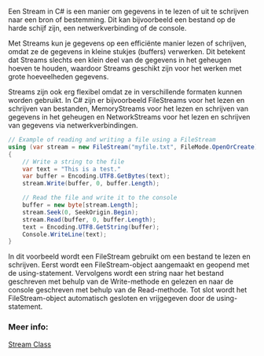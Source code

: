 Een Stream in C# is een manier om gegevens in te lezen of uit te schrijven naar een bron of bestemming. Dit kan bijvoorbeeld een bestand op de harde schijf zijn, een netwerkverbinding of de console.

Met Streams kun je gegevens op een efficiënte manier lezen of schrijven, omdat ze de gegevens in kleine stukjes (buffers) verwerken. Dit betekent dat Streams slechts een klein deel van de gegevens in het geheugen hoeven te houden, waardoor Streams geschikt zijn voor het werken met grote hoeveelheden gegevens.

Streams zijn ook erg flexibel omdat ze in verschillende formaten kunnen worden gebruikt. In C# zijn er bijvoorbeeld FileStreams voor het lezen en schrijven van bestanden, MemoryStreams voor het lezen en schrijven van gegevens in het geheugen en NetworkStreams voor het lezen en schrijven van gegevens via netwerkverbindingen.

```c#
// Example of reading and writing a file using a FileStream
using (var stream = new FileStream("myfile.txt", FileMode.OpenOrCreate))
{
    // Write a string to the file
    var text = "This is a test."
    var buffer = Encoding.UTF8.GetBytes(text);
    stream.Write(buffer, 0, buffer.Length);

    // Read the file and write it to the console
    buffer = new byte[stream.Length];
    stream.Seek(0, SeekOrigin.Begin);
    stream.Read(buffer, 0, buffer.Length);
    text = Encoding.UTF8.GetString(buffer);
    Console.WriteLine(text);
}
```

In dit voorbeeld wordt een FileStream gebruikt om een bestand te lezen en schrijven. Eerst wordt een FileStream-object aangemaakt en geopend met de using-statement. Vervolgens wordt een string naar het bestand geschreven met behulp van de Write-methode en gelezen en naar de console geschreven met behulp van de Read-methode. Tot slot wordt het FileStream-object automatisch gesloten en vrijgegeven door de using-statement.







### Meer info:
[Stream Class](https://learn.microsoft.com/en-us/dotnet/api/system.io.stream?view=net-7.0)